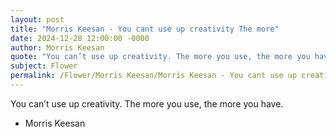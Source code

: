 ```yaml
---
layout: post
title: "Morris Keesan - You cant use up creativity The more"
date: 2024-12-28 12:00:00 -0000
author: Morris Keesan
quote: "You can’t use up creativity. The more you use, the more you have."
subject: Flower
permalink: /Flower/Morris Keesan/Morris Keesan - You cant use up creativity The more
---
```


You can’t use up creativity. The more you use, the more you have.

- Morris Keesan
